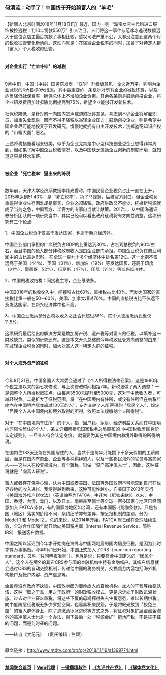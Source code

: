 ### 何清涟：动手了！中国终于开始剪富人的〝羊毛〞
------------------------

<div class="wysiwyg">
 【新唐人北京时间2018年11月18日讯】最近，国内一则〝淘宝女店主代购进口服饰被控逃税：判10年罚款550万〞引人注目。人们将这一事件与范冰冰逃税数额远大于这位女店主最后罚款了事相比较，感叹司法严重不公，大都没注意到这两个月的税收征管变化新动向。这动向就是：在降减企业税率的同时，加紧了对特定人群（富人）个人税收的征管。
 <br/>
 <br/>
 <h4>
  对企业实行〝亡羊补牢〞的减税
 </h4>
 <br/>
 9月中旬，中国（中共）国务院发表 〝双创〞升级版意见，全文近万字，列明为企业减税的6大目标8大措施，其中最重要的一条是针对所有企业的减税降费，以及适当降低社保费率，确保总体上不增加企业负担。其余各条则是鼓励创投企业，将企业研发费用加计扣除比例提高到75%，希望企业能够开发新技术。
 <br/>
 <br/>
 社保税降低，是针对前一向国内怨声载道的批评意见，考虑到不少企业将解雇职员，加重失业现象，因而不得不降税以减轻企业压力；鼓励创投企业，则是希望中国企业尽可能地投资于开发研究，慢慢地就拥有自主开发技术，洗掉盗窃知识产权的〝山寨大国〞恶名。
 <br/>
 <br/>
 上述降税措施看起来很美，似乎为企业尤其是中小型科技创业型企业想得非常周到，但如果了解中国企业税收情况，以及中国缺乏激励企业创新的制度环境，就知道这只是杯水车薪。
 <br/>
 <br/>
 <h4>
  被企业〝死亡税率〞逼出来的降税
 </h4>
 <br/>
 数年前，天津大学经济系教授李炜光曾称，中国民营企业税负占比一直在上升，2015年达到51.43%，是〝死亡税率〞，捅了马蜂窝，后被官方封口。但企业税负重逼得企业生存困难却是事实，企业必须降税，政府财政又不能少，挖掘新税源就成了当务之急，中国官方、半官方的专家自当献计献策。2017年，从中国海通证券分析团队的一项研究当中，其实已经可以看出政府征税将有方向性调整。这项研究有三个论点:
 <br/>
 <br/>
 1、中国企业税负不仅高于发达国家，也高于新兴经济体。
 <br/>
 <br/>
 中国企业部门承担的广义税负占GDP的比重达到30%，占宏观总税负的90%左右，而且中国的绝大部分非税政府收入是由企业部门承担。中国企业税负在商业利润中的占比高达68%，在全球一百九十多个经济体中排名第12位。这一比例不仅远高于美国（44%）、英国（31%）、新加坡（19%）等发达国家，还高于印度（61%）、墨西哥（52%）、俄罗斯（47%）、印尼（31%）等新兴经济体。
 <br/>
 <br/>
 2、中国的税收结构：间接税主导，企业缴纳多。
 <br/>
 <br/>
 中国2016年的税收收入中，间接税占比60%，直接税占比40%。而发达国家的直接税比重一般在50～60%，美国、加拿大超过70%。中国的直接税占比不仅远不及发达国家，在新兴经济体中也不高。
 <br/>
 <br/>
 3、中国企业缴纳部分占税收收入之比合计超过85%，而个人直接缴纳比重仅11.5%。
 <br/>
 <br/>
 这项研究最后给出的解决方案是增加房产税、遗产税等对富人的征税，以填补这一财政缺口。类似的研究还有。这是本文开头总结的今年税收征管方向调整的由来：在减轻企业税负的同时，加大对富人这一特定人群的征税。
 <br/>
 <br/>
 <h4>
  对个人海外资产的征税
 </h4>
 <br/>
 今年8月31日，中国全国人大常委会通过了《个人所得税法修正案》，这是1980年个税立法以来的第七次修改，与上次修改时间相距7年。新税法做了两大调整：一是调整个人所得税起征点，由每月3500元提升至5000元，这对于中低收入者，可减轻税负。二是扩大了征税范围，将〝在中国境内有住所，或没有住所但在纳税年度内在中国境内居住超过183天的人〞，定为交纳个人所得税的〝居民个人〞，规定〝居民个人从中国境内和境外取得的所得，依照本法规缴纳个人所得税〞。
 <br/>
 <br/>
 对于〝在中国境内有住所〞的个人，指〝因户籍、家庭、经济利益关系而在中国境内习惯性居住的个人〞，条文详细解析见国家税务总局颁布的《中国税收居民身份认定规则》，一旦某人符合认定身份， 就需要为其在中国境内和境外取得的所得纳税。
 <br/>
 <br/>
 在国内住183天还能在外国居住的人，当然不是每年只能攒下十多天假期的工薪阶层，而是在国内有商业、企业等各种羁绊的人，以及一些移民海外的官员与富商家人——这些人在投资领域内，有个雅称，叫做〝资产高净值人士〞，因此，这种征税就是〝向富人征税〞。
 <br/>
 <br/>
 富人或者存在侥幸心理，认为中国或者美国、法国等外国政府不可能查到自己在世界各地的收入进帐。我觉得越到后来，这种可能性越小。自美国于2013年实行《美国海外帐户税收法》（英语缩写为FATCA，中译为《肥咖条款》）以来，中国、香港、台湾、澳门，以及日本、南韩甚至瑞士等全球一百多国家与地区已经同意加入 FATCA 条款，有的国家或地区如台湾，还有本国版《肥咖条款》。只是各国（地区）落实的阶段不同，条约细节亦有差异，按呈报机制的差别，分为 Model 1 和 Model 2 。总的来说，从2014年开始，FATCA 就已经在全球陆续生效，全球合作国隔年就开始向美国税务局（Internal Revenue Service，简称IRS） 报送客户数据。
 <br/>
 <br/>
 中国之所以延迟到今年才开始向在海外与中国两地居的国内居民征税，是因为此时才算万事俱备。今年9月1日开始，中国正式加入了CRS（common reporting standard，又称〝共同申报准则〞）。也就是说，只要符合中国定义的〝居民个人〞，这个人在境外的其它CRS参与国的金融机构中持有金融帐户，其帐户信息就会通过CRS的自动交换机制，传递给中国的税务机关。交换信息内容包括海外机构帐户及帐户内容、资产信息等。
 <br/>
 <br/>
 全世界没有政府不缺钱，中国政府因为要养庞大的官僚机构、庞大的军警等维稳队伍，这种〝取之于民，用之于政府〞的财政税收模式，更是永远处于财政饥渴状态。过去对企业征以重税，将这些下蛋的母鸡榨得失去生蛋意愿，难以长期供税；向中低阶层征税既无多少罗掘空间，也容易积聚民怨，于是将眼光放到〝狡兔三窟〞的富人群体身上，除了追缴范冰冰逃税等方式之外，将征税对象扩展至藏金海外的高净值人士也是一个办法，剩下最后一处〝税源金矿〞房地产税，不是征不征的问题，而是何时征的问题。
 <br/>
 <br/>
 ——转自《大纪元》  （责任编辑：竺颖）
</div>

<br/>原文链接：http://www.ntdtv.com/xtr/gb/2018/11/19/a1399774.html


------------------------
#### [禁闻聚合首页](https://github.com/gfw-breaker/banned-news/blob/master/README.md) &nbsp;|&nbsp; [Web代理](https://github.com/gfw-breaker/open-proxy/blob/master/README.md) &nbsp;|&nbsp; [一键翻墙软件](https://github.com/gfw-breaker/nogfw/blob/master/README.md) &nbsp;|&nbsp; [《九评共产党》](https://github.com/gfw-breaker/9ping.md/blob/master/README.md#九评之一评共产党是什么) &nbsp;|&nbsp; [《解体党文化》](https://github.com/gfw-breaker/jtdwh.md/blob/master/README.md#绪论)